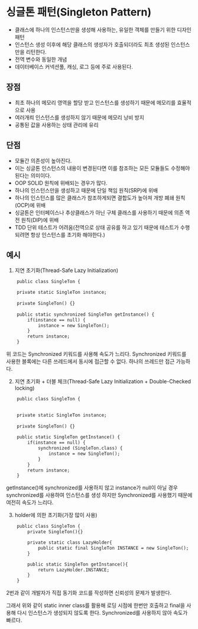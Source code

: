 # 싱글톤 패턴(Singleton Pattern)
- 클래스에 하나의 인스턴스만을 생성해 사용하는, 유일한 객체를 만들기 위한 디자인 패턴
- 인스턴스 생성 이후에 해당 클래스의 생성자가 호출되더라도 최초 생성된 인스턴스만을 리턴한다.
- 전역 변수와 동일한 개념
- 데이터베이스 커넥션풀, 캐싱, 로그 등에 주로 사용된다.

## 장점
- 최초 하나의 메모리 영역을 할당 받고 인스턴스를 생성하기 때문에 메모리를 효율적으로 사용
- 여러개릐 인스턴스를 생성하지 않기 때문에 메모리 낭비 방지
- 공통된 값을 사용하는 상태 관리에 유리

## 단점
- 모듈간 의존성이 높아진다. 
- 이는 싱글톤 인스턴스의 내용이 변경된다면 이를 참조하는 모든 모듈들도 수정해야 된다는 의미이다.
- OOP SOLID 원칙에 위배되는 경우가 많다.
- 하나의 인스턴스만을 생성하고 때문에 단일 책임 원칙(SRP)에 위배
- 하나의 인스턴스를 많은 클래스가 참조하게되면 결합도가 높아져 개방 폐쇄 원칙(OCP)에 위배
- 싱글톤은 인터페이스나 추상클래스가 아닌 구체 클래스를 사용하기 때문에 의존 역전 원칙(DIP)에 위배
- TDD 단위 테스트가 어려움(전역으로 상태 공유를 하고 있기 때문에 테스트가 수행되려면 항상 인스턴스를 초기화 해야한다.)

## 예시
1. 지연 초기화(Thread-Safe Lazy Initialization)
```html
    public class SingleTon {

    private static SingleTon instance;
    
    private SingleTon() {}
    
    public static synchronized SingleTon getInstance() {
    	if(instance == null) {
            instance = new SingleTon();
    	}
    	return instance;
    }
```
위 코드는 Synchronized 키워드를 사용해 속도가 느리다.
Synchronized 키워드를 사용한 블록에는 다른 쓰레드에서 동시에 접근할 수 없다. 하나의 쓰레드만 접근 가능하다.

2. 지연 초기화 + 더블 체크(Thread-Safe Lazy Initialization + Double-Checked locking)
```html
    public class SingleTon {

    
    private static SingleTon instance;
    
    private SingleTon() {}
    
    public static SingleTon getInstance() {
    	if(instance == null) {
    		synchronized (SingleTon.class) {
				instance = new SingleTon();
			}
    	}
    	return instance;
    }
```
getInstance()에 synchronized를 사용하지 않고 instance가 null이 아닐 경우 synchronized를 사용하여 인스턴스를 생성
하지만 Synchronized를 사용했기 때문에 여전히 속도가 느리다.

3. holder에 의한 초기화(가장 많이 사용)
```html
    public class SingleTon {
        private SingleTon(){}

        private static class LazyHolder{
            public static final SingleTon INSTANCE = new SingleTon();
        }

        public static SingleTon getInstance(){
            return LazyHolder.INSTANCE;
        }
    }
```
2번과 같이 개발자가 직접 동기화 코드를 작성하면 신뢰성의 문제가 발생한다.

그래서 위와 같이 static inner class를 활용해 로딩 시점에 한번만 호출하고 final을 사용해 다시 인스턴스가 생성되지 않도록 한다.
Synchronized를 사용하지 않아 속도가 빠르다.